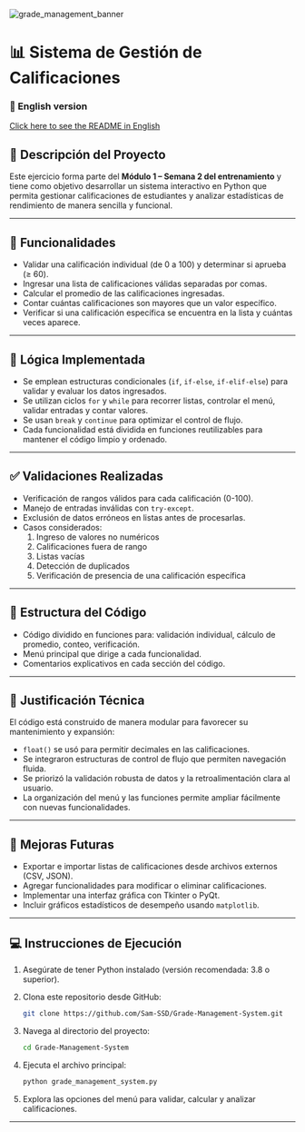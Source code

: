 
![grade_management_banner](https://github.com/user-attachments/assets/c8f3e51e-288e-4556-8aff-53e6285b231f)

# 📊 Sistema de Gestión de Calificaciones

### 📘 English version  
[Click here to see the README in English](./README_EN.md)

## 📌 Descripción del Proyecto

Este ejercicio forma parte del **Módulo 1 – Semana 2 del entrenamiento** y tiene como objetivo desarrollar un sistema interactivo en Python que permita gestionar calificaciones de estudiantes y analizar estadísticas de rendimiento de manera sencilla y funcional.

---

## 🎯 Funcionalidades

- Validar una calificación individual (de 0 a 100) y determinar si aprueba (≥ 60).
- Ingresar una lista de calificaciones válidas separadas por comas.
- Calcular el promedio de las calificaciones ingresadas.
- Contar cuántas calificaciones son mayores que un valor específico.
- Verificar si una calificación específica se encuentra en la lista y cuántas veces aparece.

---

## 🧠 Lógica Implementada

- Se emplean estructuras condicionales (`if`, `if-else`, `if-elif-else`) para validar y evaluar los datos ingresados.
- Se utilizan ciclos `for` y `while` para recorrer listas, controlar el menú, validar entradas y contar valores.
- Se usan `break` y `continue` para optimizar el control de flujo.
- Cada funcionalidad está dividida en funciones reutilizables para mantener el código limpio y ordenado.

---

## ✅ Validaciones Realizadas

- Verificación de rangos válidos para cada calificación (0-100).
- Manejo de entradas inválidas con `try-except`.
- Exclusión de datos erróneos en listas antes de procesarlas.
- Casos considerados:
  1. Ingreso de valores no numéricos
  2. Calificaciones fuera de rango
  3. Listas vacías
  4. Detección de duplicados
  5. Verificación de presencia de una calificación específica

---

## 📁 Estructura del Código

- Código dividido en funciones para: validación individual, cálculo de promedio, conteo, verificación.
- Menú principal que dirige a cada funcionalidad.
- Comentarios explicativos en cada sección del código.

---

## 🧩 Justificación Técnica

El código está construido de manera modular para favorecer su mantenimiento y expansión:

- `float()` se usó para permitir decimales en las calificaciones.
- Se integraron estructuras de control de flujo que permiten navegación fluida.
- Se priorizó la validación robusta de datos y la retroalimentación clara al usuario.
- La organización del menú y las funciones permite ampliar fácilmente con nuevas funcionalidades.

---

## 🚀 Mejoras Futuras

- Exportar e importar listas de calificaciones desde archivos externos (CSV, JSON).
- Agregar funcionalidades para modificar o eliminar calificaciones.
- Implementar una interfaz gráfica con Tkinter o PyQt.
- Incluir gráficos estadísticos de desempeño usando `matplotlib`.

---

## 💻 Instrucciones de Ejecución

1. Asegúrate de tener Python instalado (versión recomendada: 3.8 o superior).
2. Clona este repositorio desde GitHub:

   ```bash
   git clone https://github.com/Sam-SSD/Grade-Management-System.git
   ```

3. Navega al directorio del proyecto:

   ```bash
   cd Grade-Management-System
   ```

4. Ejecuta el archivo principal:

   ```bash
   python grade_management_system.py
   ```

5. Explora las opciones del menú para validar, calcular y analizar calificaciones.

---
